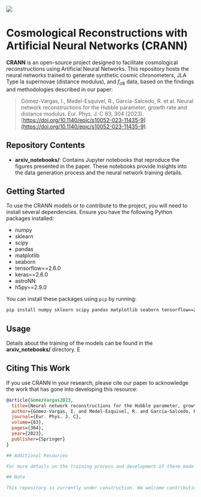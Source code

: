 [<img src="https://img.shields.io/badge/astro--ph.CO-arXiv%3A2104.00595-red.svg">](https://arxiv.org/abs/2104.00595)

# Cosmological Reconstructions with Artificial Neural Networks (CRANN)

**CRANN** is an open-source project designed to facilitate cosmological reconstructions using Artificial Neural Networks. This repository hosts the neural networks trained to generate synthetic cosmic chronometers, JLA Type Ia supernovae (distance modulus), and $f_{\sigma8}$ data, based on the findings and methodologies described in our paper:

> Gómez-Vargas, I., Medel-Esquivel, R., García-Salcedo, R. et al. Neural network reconstructions for the Hubble parameter, growth rate and distance modulus. Eur. Phys. J. C 83, 304 (2023). [https://doi.org/10.1140/epjc/s10052-023-11435-9](https://doi.org/10.1140/epjc/s10052-023-11435-9).

## Repository Contents

- **arxiv_notebooks/**: Contains Jupyter notebooks that reproduce the figures presented in the paper. These notebooks provide insights into the data generation process and the neural network training details.

## Getting Started

To use the CRANN models or to contribute to the project, you will need to install several dependencies. Ensure you have the following Python packages installed:

- numpy
- sklearn
- scipy
- pandas
- matplotlib
- seaborn
- tensorflow==2.6.0
- keras==2.6.0
- astroNN
- h5py==2.9.0

You can install these packages using `pip` by running:

```bash
pip install numpy sklearn scipy pandas matplotlib seaborn tensorflow==2.6.0 keras==2.6.0 astroNN h5py==2.9.0
```

## Usage
Details about the training of the models can be found in the **arxiv_notebooks/** directory. E

## Citing This Work

If you use CRANN in your research, please cite our paper to acknowledge the work that has gone into developing this resource:

```bibtex
@article{GomezVargas2023,
  title={Neural network reconstructions for the Hubble parameter, growth rate and distance modulus},
  author={Gómez-Vargas, I. and Medel-Esquivel, R. and García-Salcedo, R. and others},
  journal={Eur. Phys. J. C},
  volume={83},
  pages={304},
  year={2023},
  publisher={Springer}
}

## Additional Resources

For more details on the training process and development of these models, please refer to our related repository: [neuralCosmoReconstruction](https://github.com/igomezv/neuralCosmoReconstruction).

## Note

This repository is currently under construction. We welcome contributions and suggestions to improve the project.
